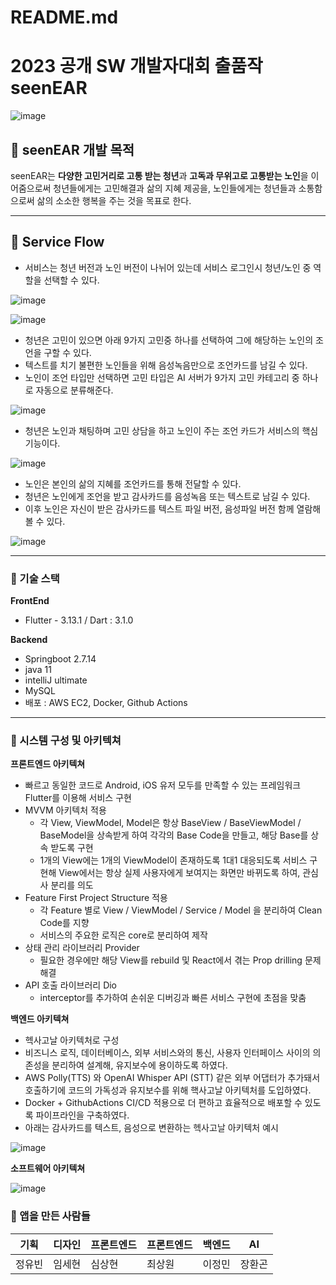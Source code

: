 # README.md

# 2023 공개 SW 개발자대회 출품작 seenEAR

![image](https://github.com/OpenSourceSw-seenEar/seenEar-back/assets/85864699/a816a430-748b-4ccb-933d-1d6601fce4c9)

## 🔮 seenEAR 개발 목적

seenEAR는 **다양한 고민거리로 고통 받는 청년**과 **고독과 무위고로 고통받는 노인**을 이어줌으로써 청년들에게는 고민해결과 삶의 지혜 제공을, 노인들에게는 청년들과 소통함으로써 삶의 소소한 행복을 주는 것을 목표로 한다.

---

## 🔮 Service Flow

- 서비스는 청년 버전과 노인 버전이 나뉘어 있는데 서비스 로그인시 청년/노인 중 역할을 선택할 수 있다.

![image](https://github.com/OpenSourceSw-seenEar/seenEar-back/assets/85864699/2b50f7ec-ea22-4424-a5bf-ddc2fa9347bd)

![image](https://github.com/OpenSourceSw-seenEar/seenEar-back/assets/85864699/c7c01b0c-5ffa-47ef-ab38-5dd259690658)

- 청년은 고민이 있으면  아래 9가지 고민중 하나를 선택하여 그에 해당하는 노인의 조언을 구할 수 있다.
- 텍스트를 치기 불편한 노인들을 위해 음성녹음만으로 조언카드를 남길 수 있다.
- 노인이  조언 타입만 선택하면 고민 타입은 AI 서버가 9가지 고민 카테고리 중 하나로 자동으로 분류해준다.

![image](https://github.com/OpenSourceSw-seenEar/seenEar-back/assets/85864699/93b72ca9-dabe-4207-b7c4-0439c45e6a1d)


- 청년은 노인과 채팅하며 고민 상담을 하고 노인이 주는 조언 카드가 서비스의 핵심 기능이다.

![image](https://github.com/OpenSourceSw-seenEar/seenEar-back/assets/85864699/f6dc1dea-1f2f-4a59-a1dc-4edf9ba4b775)

- 노인은 본인의 삶의 지혜를 조언카드를 통해 전달할 수 있다.
- 청년은 노인에게 조언을 받고 감사카드를 음성녹음 또는 텍스트로 남길 수 있다.
- 이후 노인은 자신이 받은 감사카드를 텍스트 파일 버전, 음성파일 버전 함께 열람해볼 수 있다.

![image](https://github.com/OpenSourceSw-seenEar/seenEar-back/assets/85864699/9f470a61-d297-4b46-8de9-7ca9414b40ce)

---

### 🔮 기술 스택

**FrontEnd**

- Flutter - 3.13.1 / Dart : 3.1.0

**Backend**

- Springboot 2.7.14
- java 11
- intelliJ ultimate
- MySQL
- 배포 : AWS EC2, Docker, Github Actions

---

### 🔮 시스템 구성 및 아키텍쳐

**프론트엔드 아키텍쳐**

- 빠르고 동일한 코드로 Android, iOS 유저 모두를 만족할 수 있는 프레임워크 Flutter를 이용해 서비스 구현
- MVVM 아키텍처 적용
    - 각 View, ViewModel, Model은 항상 BaseView / BaseViewModel / BaseModel을 상속받게 하여 각각의 Base Code을 만들고, 해당 Base를 상속 받도록 구현
    - 1개의 View에는 1개의 ViewModel이 존재하도록 1대1 대응되도록 서비스 구현해 View에서는 항상 실제 사용자에게 보여지는 화면만 바뀌도록 하여, 관심사 분리를 의도
- Feature First Project Structure 적용
    - 각 Feature 별로 View / ViewModel / Service / Model 을 분리하여 Clean Code를 지향
    - 서비스의 주요한 로직은 core로 분리하여 제작
- 상태 관리 라이브러리 Provider
    - 필요한 경우에만 해당 View를 rebuild 및 React에서 겪는 Prop drilling 문제 해결
- API 호출 라이브러리 Dio
    - interceptor를 추가하여 손쉬운 디버깅과 빠른 서비스 구현에 초점을 맞춤

**백엔드 아키텍쳐**

- 헥사고날 아키텍처로 구성
- 비즈니스 로직, 데이터베이스, 외부 서비스와의 통신, 사용자 인터페이스 사이의 의존성을 분리하여 설계해, 유지보수에 용이하도록 하였다.
- AWS Polly(TTS) 와 OpenAI Whisper API (STT) 같은  외부 어댑터가 추가돼서 호출하기에 코드의 가독성과 유지보수를 위해 핵사고날 아키텍처를 도입하였다.
- Docker + GithubActions CI/CD 적용으로 더 편하고 효율적으로 배포할 수 있도록 파이프라인을 구축하였다.
- 아래는 감사카드를 텍스트, 음성으로 변환하는 헥사고날 아키텍처 예시

![image](https://github.com/OpenSourceSw-seenEar/seenEar-back/assets/85864699/244a2a2d-cf9f-4a9b-befe-1ab4d435d1bd)

**소프트웨어 아키텍쳐**


![image](https://github.com/OpenSourceSw-seenEar/seenEar-back/assets/85864699/5b76afac-6a3a-4943-af16-44cb34069edb)


### 🔮 앱을 만든 사람들

| 기획 | 디자인 | 프론트엔드 | 프론트엔드 | 백엔드 | AI |
| --- | --- | --- | --- | --- | --- |
| 정유빈 | 임세현 | 심상현 | 최상원 | 이정민 | 장환곤 |

